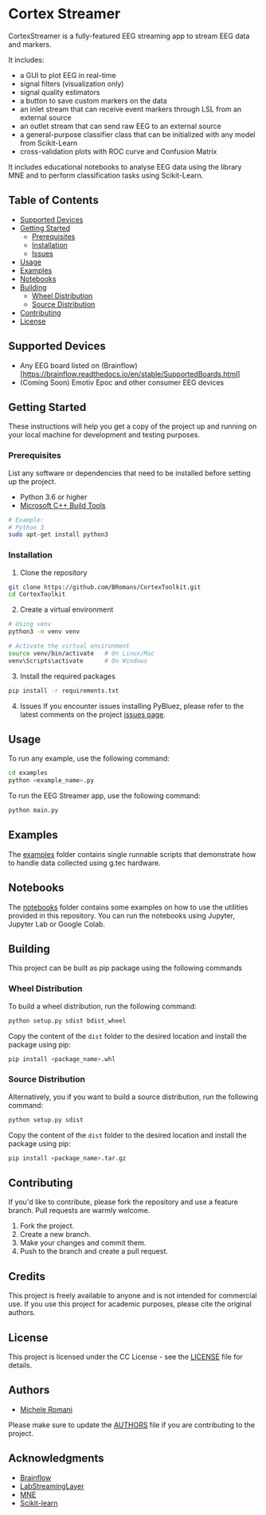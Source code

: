 # Cortex Streamer
CortexStreamer is a fully-featured EEG streaming app to stream EEG data and markers.

It includes:
- a GUI to plot EEG in real-time
- signal filters (visualization only)
- signal quality estimators
- a button to save custom markers on the data
- an inlet stream that can receive event markers through LSL from an external source
- an outlet stream that can send raw EEG to an external source
- a general-purpose classifier class that can be initialized with any model from Scikit-Learn
- cross-validation plots with ROC curve and Confusion Matrix

It includes educational notebooks to analyse EEG data using the library MNE and to perform classification tasks using Scikit-Learn.


## Table of Contents

- [Supported Devices](#supported-devices)
- [Getting Started](#getting-started)
  - [Prerequisites](#prerequisites)
  - [Installation](#installation)
  - [Issues](#issues)
- [Usage](#usage)
- [Examples](#examples)
- [Notebooks](#notebooks)
- [Building](#building)
    - [Wheel Distribution](#wheel-distribution)
    - [Source Distribution](#source-distribution)
- [Contributing](#contributing)
- [License](#license)

## Supported Devices
- Any EEG board listed on (Brainflow)[https://brainflow.readthedocs.io/en/stable/SupportedBoards.html]
- (Coming Soon) Emotiv Epoc and other consumer EEG devices

## Getting Started

These instructions will help you get a copy of the project up and running on your local machine for development and testing purposes.

### Prerequisites

List any software or dependencies that need to be installed before setting up the project.

- Python 3.6 or higher
- [Microsoft C++ Build Tools](https://visualstudio.microsoft.com/visual-cpp-build-tools/)

```bash
# Example: 
# Python 3
sudo apt-get install python3
```

### Installation
1. Clone the repository
```bash
git clone https://github.com/BRomans/CortexToolkit.git
cd CortexToolkit
```
2. Create a virtual environment
```bash
# Using venv
python3 -m venv venv

# Activate the virtual environment
source venv/bin/activate   # On Linux/Mac
venv\Scripts\activate      # On Windows

```
3. Install the required packages
```bash
pip install -r requirements.txt
```

4. Issues
If you encounter issues installing PyBluez, please refer to the latest comments on the project [issues page](https://github.com/pybluez/pybluez/issues/431).

## Usage
To run any example, use the following command:
```bash
cd examples
python <example_name>.py
```
To run the EEG Streamer app, use the following command:
```bash
python main.py
```

## Examples
The [examples](examples) folder contains single runnable scripts that demonstrate how to handle data collected
using g.tec hardware.

## Notebooks
The [notebooks](notebooks) folder contains some examples on how to use the utilities provided in this repository. You 
can run the notebooks using Jupyter, Jupyter Lab or Google Colab.

## Building
This project can be built as pip package using the following commands

### Wheel Distribution
To build a wheel distribution, run the following command:
```bash
python setup.py sdist bdist_wheel
```
Copy the content of the `dist` folder to the desired location and install the package using pip:
```bash
pip install <package_name>.whl
``` 

### Source Distribution
Alternatively, you if you want to build a source distribution, run the following command:
```bash
python setup.py sdist
```
Copy the content of the `dist` folder to the desired location and install the package using pip:
```bash
pip install <package_name>.tar.gz
```



## Contributing
If you'd like to contribute, please fork the repository and use a feature branch. Pull requests are warmly welcome. 
1. Fork the project.
2. Create a new branch.
3. Make your changes and commit them.
4. Push to the branch and create a pull request.


## Credits
This project is freely available to anyone and is not intended for commercial use. If you use this project for academic 
purposes, please cite the original authors.

## License
This project is licensed under the CC License - see the [LICENSE](LICENSE) file for details.

## Authors
- [Michele Romani](https://bromans.github.io/)

Please make sure to update the [AUTHORS](AUTHORS) file if you are contributing to the project.


## Acknowledgments
- [Brainflow](https://brainflow.readthedocs.io/en/stable/index.html)
- [LabStreamingLayer](https://labstreaminglayer.org/)
- [MNE](https://mne.tools/stable/index.html)
- [Scikit-learn](https://scikit-learn.org/stable/)

